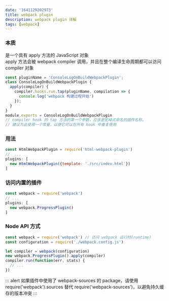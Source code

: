```yaml
---
date: '1641129202973'
title: webpack plugin
description: webpack plugin 详解
tags: [webpack]
---
```


### 本质
是一个具有 apply 方法的 JavaScript 对象  
apply 方法会被 webpack compiler 调用，并且在整个编译生命周期都可以访问 compiler 对象
```javascript
const pluginName = 'ConsoleLogOnBuildWebpackPlugin';
class ConsoleLogOnBuildWebpackPlugin {
  apply(compiler) {
    compiler.hooks.run.tap(pluginName, compilation => {
      console.log('webpack 构建过程开始')
    });
  }
}
module.exports = ConsoleLogOnBuildWebpackPlugin
// compiler hook 的 tap 方法的第一个参数，应该是驼峰式命名的插件名称。
// 建议为此使用一个常量，以便它可以在所有 hook 中重复使用
```

### 用法
```javascript
const HtmlWebpackPlugin = require('html-webpack-plugin')
//  ...
plugins: [
  new HtmlWebpackPlugin({template: './src/index.html'})
]
```

### 访问内置的插件
```javascript
const webpack = require('webpack')
// ...
plugins: [
  new webpack.ProgressPlugin()
]
```

### Node API 方式
```javascript
const webpack = require('webpack') // 访问 webpack 运行时(runtime)
const configuration = require('./webpack.config.js')

let compiler = webpack(configuration)
new webpack.ProgressPlugin().apply(compiler)
compiler.run(function(err, stats) {
  // ...
})
```
::: alert
如果插件中使用了 webpack-sources 的 package，请使用 require('webpack').sources 替代 require('webpack-sources')，以避免持久缓存的版本冲突
:::
